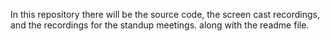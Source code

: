 In this repository there will be the source code, the screen cast recordings, and the recordings for the standup meetings. along with the readme file. 
